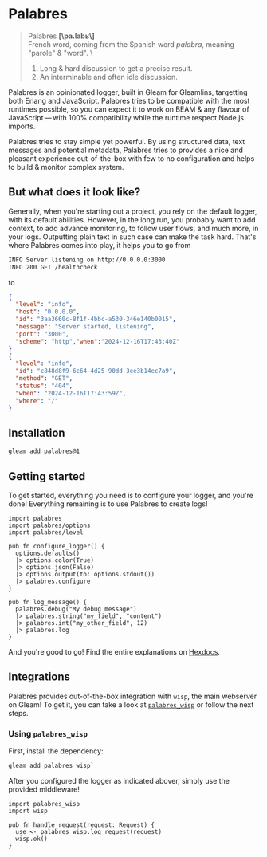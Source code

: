 # Palabres

> Palabres **[\\pa.labʁ\\]** \
> French word, coming from the Spanish word _palabra_, meaning "parole" &
> "word". \
>
> 1. Long & hard discussion to get a precise result.
> 2. An interminable and often idle discussion.

Palabres is an opinionated logger, built in Gleam for Gleamlins, targetting both
Erlang and JavaScript. Palabres tries to be compatible with the most runtimes
possible, so you can expect it to work on BEAM & any flavour of
JavaScript — with 100% compatibility while the runtime respect Node.js imports.

Palabres tries to stay simple yet powerful. By using structured data, text
messages and potential metadata, Palabres tries to provides a nice and pleasant
experience out-of-the-box with few to no configuration and helps to build &
monitor complex system.

## But what does it look like?

Generally, when you're starting out a project, you rely on the default logger,
with its default abilities. However, in the long run, you probably want to add
context, to add advance monitoring, to follow user flows, and much more, in your
logs. Outputting plain text in such case can make the task hard. That's where
Palabres comes into play, it helps you to go from

```sh
INFO Server listening on http://0.0.0.0:3000
INFO 200 GET /healthcheck
```

to

```json
{
  "level": "info",
  "host": "0.0.0.0",
  "id": "3aa3660c-8f1f-4bbc-a530-346e140b0015",
  "message": "Server started, listening",
  "port": "3000",
  "scheme": "http","when":"2024-12-16T17:43:40Z"
}
{
  "level": "info",
  "id": "c848d8f9-6c64-4d25-90dd-3ee3b14ec7a9",
  "method": "GET",
  "status": "404",
  "when": "2024-12-16T17:43:59Z",
  "where": "/"
}
```

## Installation

```sh
gleam add palabres@1
```

## Getting started

To get started, everything you need is to configure your logger, and you're
done! Everything remaining is to use Palabres to create logs!

```gleam
import palabres
import palabres/options
import palabres/level

pub fn configure_logger() {
  options.defaults()
  |> options.color(True)
  |> options.json(False)
  |> options.output(to: options.stdout())
  |> palabres.configure
}

pub fn log_message() {
  palabres.debug("My debug message")
  |> palabres.string("my_field", "content")
  |> palabres.int("my_other_field", 12)
  |> palabres.log
}
```

And you're good to go! Find the entire explanations on
[Hexdocs](https://hexdocs.pm/palabres/palabres.html).

## Integrations

Palabres provides out-of-the-box integration with `wisp`, the main webserver on
Gleam! To get it, you can take a look at
[`palabres_wisp`](https://github.com/ghivert/palabres_wisp) or follow the next
steps.

### Using `palabres_wisp`

First, install the dependency:

```sh
gleam add palabres_wisp`
```

After you configured the logger as indicated abover, simply use the provided
middleware!

```gleam
import palabres_wisp
import wisp

pub fn handle_request(request: Request) {
  use <- palabres_wisp.log_request(request)
  wisp.ok()
}
```

